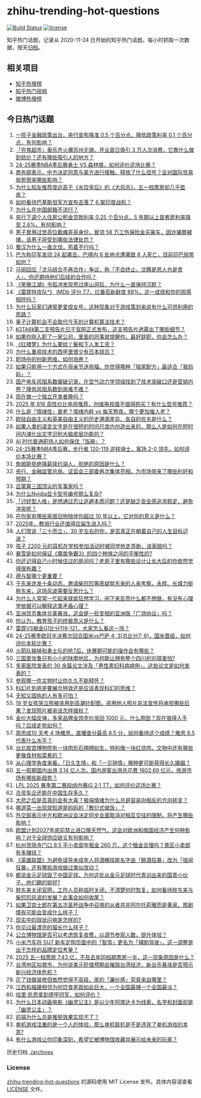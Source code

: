 # zhihu-trending-hot-questions

[![Build Status](https://github.com/justjavac/zhihu-trending-hot-questions/workflows/ci/badge.svg?branch=master)](https://github.com/justjavac/zhihu-trending-hot-questions/actions)
[![license](https://img.shields.io/github/license/justjavac/zhihu-trending-hot-questions)](https://github.com/justjavac/zhihu-trending-hot-questions/blob/master/LICENSE)

知乎热门话题，记录从 2020-11-24
日开始的知乎热门话题。每小时抓取一次数据，按天[归档](./archives)。

## 相关项目

- [知乎热搜榜](https://github.com/justjavac/zhihu-trending-top-search)
- [知乎热门视频](https://github.com/justjavac/zhihu-trending-hot-video)
- [微博热搜榜](https://github.com/justjavac/weibo-trending-hot-search)

## 今日热门话题

<!-- BEGIN -->
<!-- 最后更新时间 Wed May 07 2025 15:09:13 GMT+0800 (China Standard Time) -->

1. [一揽子金融政策出台，央行宣布降准 0.5 个百分点，降低政策利率 0.1 个百分点，有何影响？](https://www.zhihu.com/question/1903376638756000800)
1. [「穷鬼超市」奥乐齐火爆苏州无锡，开业首日吸引 3 万人次消费，它靠什么做到低价？还有哪些吸引人的地方？](https://www.zhihu.com/question/1901917498087006700)
1. [24-25赛季NBA季后赛勇士 VS 森林狼，如何评价这场比赛？](https://www.zhihu.com/question/1903385459230487300)
1. [商务部表示，中方决定同意与美方进行接触，释放了什么信号？会对国际贸易局势带来哪些影响？](https://www.zhihu.com/question/1903357433289601800)
1. [为什么知友推荐度远高于《水饺皇后》的《大风杀》，五一档票房却几乎垫底？](https://www.zhihu.com/question/1903013096211064600)
1. [如何看待巴基斯坦军方宣布击落了 6 架印度战机？](https://www.zhihu.com/question/1903341430719625000)
1. [为什么在中国邮箱不流行？](https://www.zhihu.com/question/378318261)
1. [央行下调个人住房公积金贷款利率 0.25 个百分点，5 年期以上首套房利率降至 2.6%，有何影响？](https://www.zhihu.com/question/1903377447241651500)
1. [男子冒用过世高位截瘫哥哥身份，冒领 58 万工伤保险金买豪车，因诈骗罪被捕，该男子将受到哪些法律处罚？](https://www.zhihu.com/question/1902835751718183700)
1. [蜀汉为什么一直北伐，苟着不行吗？](https://www.zhihu.com/question/1888937657821790500)
1. [巴方称印军发动 24 起袭击，巴境内 6 处地点遭袭致 8 人死亡，目前印巴局势如何？](https://www.zhihu.com/question/1903353263593583000)
1. [马丽回应「沈马组合不再合作」争议，称「不会终止，沈腾是恩人也是贵人」，你还期待他们后续的合作吗？](https://www.zhihu.com/question/1903116495682234000)
1. [《笑傲江湖》令狐冲发现思过崖山洞后，为什么一直保持沉默？](https://www.zhihu.com/question/523467190)
1. [《雷霆特攻队*》 IMDb 评分 7.7，烂番茄新鲜度 88%，这一成绩和你的观感相符吗？](https://www.zhihu.com/question/1900872634285134800)
1. [为什么玩家们通常更爱捏女号，这种现象对于游戏策划来说有什么可供利用的思路？](https://www.zhihu.com/question/1898804875753656600)
1. [量子计算机会不会取代今天的计算机算法技术？](https://www.zhihu.com/question/22506483)
1. [《GTA6》第二支预告片已于官网正式发布，这支预告片透露出了哪些细节？](https://www.zhihu.com/question/1903212326544479200)
1. [如果你刚入职了一家公司，里面的同事就提醒你，最好辞职，你会怎么办？](https://www.zhihu.com/question/1902702827056378000)
1. [《红楼梦》为什么要给丫鬟和下人发工资？](https://www.zhihu.com/question/656735704)
1. [为什么重视技术的西甲里很少有日本球员？](https://www.zhihu.com/question/53755697)
1. [职场中的创新思维，如何培养？](https://www.zhihu.com/question/1898543975801001500)
1. [如果只能用一个方式在母亲节送祝福，你觉得哪种「独家配方」最适合「我妈妈」？](https://www.zhihu.com/question/1899914370005317600)
1. [国产电车风阻系数屡破记录，在空气动力学领域找到了技术突破口还是营销内卷？降低风阻系数到底难不难？](https://www.zhihu.com/question/1901798815444465700)
1. [现在做一个独立开发者晚吗？](https://www.zhihu.com/question/448109236)
1. [2025 年 618 高性价比电视推荐，创维电视值不值得购买？有什么型号推荐？](https://www.zhihu.com/question/1903158344262344700)
1. [什么是「情绪性」衰老？情绪内耗 vs 每天熬夜，哪个更加催人老？](https://www.zhihu.com/question/1892926993252721400)
1. [欧陆自由主义和英美自由主义的历史溯源差异、各自的优劣是什么？](https://www.zhihu.com/question/548141661)
1. [如果人类的语言文字是在很短的时间尺度内创造出来的，那么人是如何在短时间内演化出文字识别大脑皮层功能的？](https://www.zhihu.com/question/402889200)
1. [AI 时代普通职场人如何保住「饭碗」？](https://www.zhihu.com/question/1899868097042715000)
1. [24-25赛季NBA季后赛，步行者 120-119 逆转骑士，客场 2-0 领先，如何评价本场比赛？](https://www.zhihu.com/question/1903386079823881700)
1. [詹姆斯拒绝降薪续约湖人，拒绝的原因是什么？](https://www.zhihu.com/question/1901955588344242700)
1. [央行、金融监管总局、证监会三部委再次集体亮相，为市场带来了哪些利好和预期？](https://www.zhihu.com/question/1903356362492209000)
1. [吕蒙算三国顶尖的军事家吗？](https://www.zhihu.com/question/602725176)
1. [为什么Nvidia显卡型号编号那么复杂?](https://www.zhihu.com/question/1901084677848172300)
1. [「讨好型人格」是想通过忍让逃避本质问题？还是缺乏安全感追求稳定、避免冲突呢？](https://www.zhihu.com/question/13573022525)
1. [在你家有哪些家居旧物陪伴你超过 10 年以上，它对你的意义是什么？](https://www.zhihu.com/question/1897979898422845700)
1. [2025年，教培行业还值得应届生进入吗？](https://www.zhihu.com/question/13089912739)
1. [人们常说「三十而立」，30 岁左右的你，是否真正在朝着自己的人生目标迈进？](https://www.zhihu.com/question/1899868096749110000)
1. [孩子 2200 元的耳机在学校参加活动时被同学抢走弄断，该索赔吗？](https://www.zhihu.com/question/68232098)
1. [暴雪是如何保证《魔兽争霸3》的四个种族之间的平衡性的?](https://www.zhihu.com/question/23233605)
1. [你还记得自己小时候住过的房间吗？老房子里有哪些设计让长大后的你依然觉得很有趣？](https://www.zhihu.com/question/1897980291093587700)
1. [德与智哪个更重要？](https://www.zhihu.com/question/356686440)
1. [于东来连发十条动态，邀请柴怼怼等质疑胖东来的人来考察，永辉、长城力挺胖东来，这场风波需要反思什么？](https://www.zhihu.com/question/1903160484837984300)
1. [为什么人常常一忙起来就疯狂想学习，闲下来反而什么都不想做，有没有心理学依据可以解释这类矛盾心理？](https://www.zhihu.com/question/1897669593067140600)
1. [亚洲货币集体兑美暴涨，这会是一轮变相的亚洲版「广场协议」吗？](https://www.zhihu.com/question/1902999871876732000)
1. [你认为，教育孩子的终极意义是什么？](https://www.zhihu.com/question/564225434)
1. [雷霆VS掘金G1比分119-121，大家怎么看这一场？](https://www.zhihu.com/question/1903063495274104800)
1. [24-25赛季欧冠半决赛次回合国米vs巴萨 4: 3(总比分7: 6)，国米晋级，如何评价本轮比赛？](https://www.zhihu.com/question/1903325077992379000)
1. [火箭队输掉和勇士队的抢7后，休赛期可能的操作会有哪些？](https://www.zhihu.com/question/1902712853988906200)
1. [三国里张鲁只有小小的陕南地区，为何能让拥有整个四川的刘璋害怕?](https://www.zhihu.com/question/1891429622522045000)
1. [多家医院发表的 30 余篇论文涉及「男性患妇科病病例」，这些论文是如何发表的？](https://www.zhihu.com/question/1902831145168627700)
1. [参观哪一件文物时让你久久不能释怀？](https://www.zhihu.com/question/1898058292539913200)
1. [科幻片到底是要展示特效还是应该表现科幻的思维？](https://www.zhihu.com/question/1901938182867624700)
1. [无知又固执的人有多可怕？](https://www.zhihu.com/question/618054935)
1. [19 岁女孩哭泣照被盗用到高潮针配图，盗用他人照片非法宣传将承担哪些后果？发现照片被盗该怎样维权？](https://www.zhihu.com/question/1902776303968547300)
1. [金价大幅反弹，多家品牌金饰克价涨回 1000 元，什么原因？现在值得入手吗？后续走势如何？](https://www.zhihu.com/question/1903040704910963700)
1. [周思成10 天考 4 场雅思，直播查分最高 8.5 分，如何看待这个成绩？雅思 8.5 代表什么水平？](https://www.zhihu.com/question/1902851038240792800)
1. [台北故宫博物院有一块肉形石栩栩如生，特别像一块红烧肉，文物中还有哪些更像食材和菜肴的？](https://www.zhihu.com/question/1899220467841239000)
1. [从心理学角度来看，「日久生情」和「一见钟情」哪种更可能获得长久婚姻？](https://www.zhihu.com/question/1900719748876043000)
1. [五一假期国内出游 3.14 亿人次，国内游客出游总花费 1802.69 亿元，旅游市场有哪些新趋势？](https://www.zhihu.com/question/1903025173831066400)
1. [LPL 2025 赛季第二赛段组内赛iG 2:1 TT，如何评价这场比赛？](https://www.zhihu.com/question/1903182407848404700)
1. [合资车企还能在中国生存多久？](https://www.zhihu.com/question/15675998484)
1. [大悲之后是否真的会有大喜？极端情绪为什么总是容易向相反的方向转变？](https://www.zhihu.com/question/15231581195)
1. [哪道菜一出现就知道是妈妈的「敷衍式做饭」？](https://www.zhihu.com/question/1899914369975957200)
1. [外交部表示中方和欧洲议会决定同步全面取消对相互交往的限制，将产生哪些影响？](https://www.zhihu.com/question/1903111522613461800)
1. [欧盟计划2027年底前禁止进口俄天然气，这会对欧洲和俄国经济产生何种影响？对于全球供应链又有何影响？](https://www.zhihu.com/question/1902763579217806600)
1. [杭州灵隐寺门口 8.5 平小卖部年租金 260 万，这个租金合理吗？景区小卖部有多赚钱？](https://www.zhihu.com/question/1902464071745364200)
1. [《英雄联盟》为避免误导未成年人将酒桶技能名字由「醉酒狂暴」改为「喧闹狂暴」还有哪些游戏做过类似改动？](https://www.zhihu.com/question/1900152117336962300)
1. [都说金元足球毁了中国足球，为何这批从金元足球时代青训出来的国青小伙子，他们踢的挺好?](https://www.zhihu.com/question/12414273174)
1. [胖东来关闭官网，工作人员称临时关闭，不清楚何时恢复，如何看待胖东来与柴怼怼风波的发展？此事会如何收尾？](https://www.zhihu.com/question/1903062208927200300)
1. [如果卫宫士郎在第五次圣杯战争中召唤的从者并非阿尔托莉雅而是黄泉，那剧情有可能会变成什么样子？](https://www.zhihu.com/question/1902719999149315600)
1. [现实中的球状闪电是怎样的?](https://www.zhihu.com/question/31959164)
1. [你见过最漂亮的猫长什么样子？](https://www.zhihu.com/question/318413880)
1. [公立博物馆是否可以考虑恢复收费，以调节参观人数，提升体验？](https://www.zhihu.com/question/1901536850973275100)
1. [小米汽车将 SU7 新车定购页面中的「智驾」更名为「辅助驾驶」，这一调整是出于怎样的品牌定位考量？](https://www.zhihu.com/question/1902406018308211700)
1. [2025 五一档票房 7.43 亿，不及去年同档期票房一半，这一现象原因是什么？](https://www.zhihu.com/question/1902835234510214400)
1. [台湾地区拟救市，为何说美元贬值预期会摧毁台湾经济，新台币暴涨是否预示新兴经济体危机？](https://www.zhihu.com/question/1902987658789106400)
1. [花了钱做装修但依然觉得不高级，家的「廉价感」究竟来自哪里？](https://www.zhihu.com/question/1888324781482423300)
1. [江西和福建相邻为何饮食差距如此巨大，一个全国最辣一个全国最淡？](https://www.zhihu.com/question/314071191)
1. [哈里·凯恩拿到德甲冠军，如何评价？](https://www.zhihu.com/question/1902792844172845800)
1. [为什么日本动画电影《幽灵公主》是以少年阿席达卡为线索，名字和封面却是「幽灵公主」？](https://www.zhihu.com/question/58415705)
1. [前端为什么总是推脱效果实现不了？](https://www.zhihu.com/question/966922027)
1. [单机游戏注重的是一个人的体验，那么单机联机是不是违背了单机游戏的本意?](https://www.zhihu.com/question/1902524430523031800)
1. [有什么游戏让你印象深刻，希望它被博物馆收藏并展示给未来的玩家？](https://www.zhihu.com/question/1898373573183267600)

<!-- END -->

历史归档 [./archives](./archives)

### License

[zhihu-trending-hot-questions](https://github.com/justjavac/zhihu-trending-hot-questions)
的源码使用 MIT License 发布。具体内容请查看 [LICENSE](./LICENSE) 文件。

